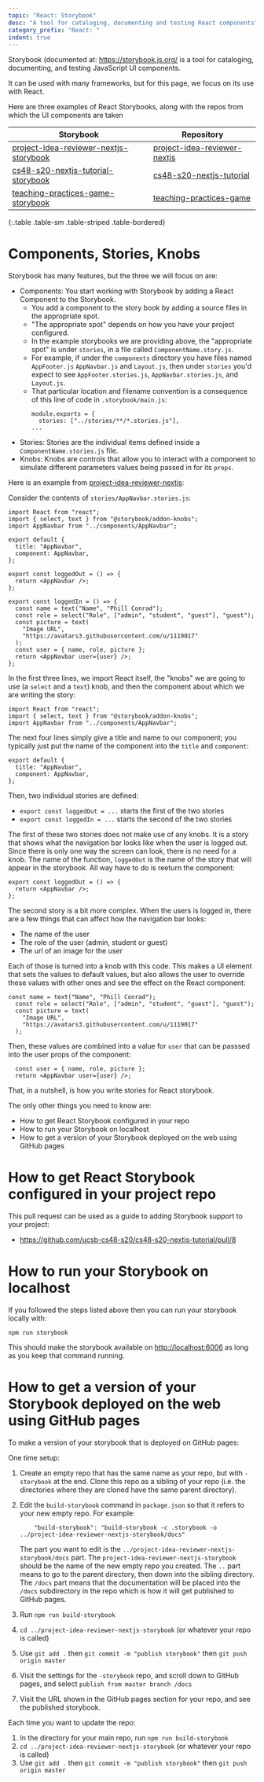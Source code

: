 ```yaml
---
topic: "React: Storybook"
desc: "A tool for cataloging, documenting and testing React components"
category_prefix: "React: "
indent: true
---
```


Storybook (documented at: <https://storybook.js.org/> is a tool for cataloging, documenting, and testing JavaScript UI components.  

It can be used with many frameworks, but for this page, we focus on its use with React.

Here are three examples of React Storybooks, along with the repos from which the UI components are taken

| Storybook | Repository | 
|-----------|------------|
| [project-idea-reviewer-nextjs-storybook](https://ucsb-cs48-s20.github.io/project-idea-reviewer-nextjs-storybook) | [project-idea-reviewer-nextjs](https://github.com/ucsb-cs48-s20/project-idea-reviewer-nextjs) |
| [cs48-s20-nextjs-tutorial-storybook](https://ucsb-cs48-s20.github.io/cs48-s20-nextjs-tutorial-storybook) | [cs48-s20-nextjs-tutorial](https://github.com/ucsb-cs48-s20/cs48-s20-nextjs-tutorial) |
| [teaching-practices-game-storybook](https://ucsb-cs48-s20.github.io/teaching-practices-game-storybook) | [teaching-practices-game](https://github.com/ucsb-cs48-s20/teaching-practices-game) |
{:.table .table-sm .table-striped .table-bordered}


# Components, Stories, Knobs

Storybook has many features, but the three we will focus on are:
* Components: You start working with Storybook by adding a React Component to the Storybook.  
  - You add a component to the story book by adding a source files in the appropriate spot.
  - "The appropriate spot" depends on how you have your project configured.
  - In the example storybooks we are providing above, the "appropriate spot" is under `stories`, in a file called
    `ComponentName.story.js`.
  - For example, if under the `components` directory you have files named `AppFooter.js` `AppNavbar.js` and `Layout.js`, then
    under `stories` you'd expect to see `AppFooter.stories.js`, `AppNavbar.stories.js`, and `Layout.js`.
  - That particular location and filename convention is a consequence of this line of code in `.storybook/main.js`:
    ```
    module.exports = {
      stories: ["../stories/**/*.stories.js"],
    ...
    ```
* Stories: Stories are the individual items defined inside a `ComponentName.stories.js` file.
* Knobs: Knobs are controls that allow you to interact with a component to simulate different parameters values being
  passed in for its `props`.
    
Here is an example from [project-idea-reviewer-nextjs](https://github.com/ucsb-cs48-s20/project-idea-reviewer-nextjs):

Consider the contents of `stories/AppNavbar.stories.js`:

```
import React from "react";
import { select, text } from "@storybook/addon-knobs";
import AppNavbar from "../components/AppNavbar";

export default {
  title: "AppNavbar",
  component: AppNavbar,
};

export const loggedOut = () => {
  return <AppNavbar />;
};

export const loggedIn = () => {
  const name = text("Name", "Phill Conrad");
  const role = select("Role", ["admin", "student", "guest"], "guest");
  const picture = text(
    "Image URL",
    "https://avatars3.githubusercontent.com/u/1119017"
  );
  const user = { name, role, picture };
  return <AppNavbar user={user} />;
};
```

In the first three lines, we import React itself, the "knobs" we are going to use (a `select` and a `text`) knob, and then
the component about which we are writing the story:

```
import React from "react";
import { select, text } from "@storybook/addon-knobs";
import AppNavbar from "../components/AppNavbar";
```

The next four lines simply give a title and name to our component; you typically just put the name of the component into the `title` and `component`:

```
export default {
  title: "AppNavbar",
  component: AppNavbar,
};
```

Then, two individual stories are defined:

* `export const loggedOut = ...` starts the first of the two stories
* `export const loggedIn = ...` starts the second of the two stories 


The first of these two stories does not make use of any knobs.  It is a story that shows what the navigation bar looks like when the user is logged out.  Since there is only one way the screen can look, there is no need for a knob.   The name of the function, `loggedOut` is the name of the story that will appear in the storybook.  All way have to do is reeturn the component:

```
export const loggedOut = () => {
  return <AppNavbar />;
};
```

The second story is a bit more complex.  When the users is logged in, there are a few things that can affect how the navigation bar looks: 
* The name of the user
* The role of the user (admin, student or guest)
* The url of an image for the user

Each of those is turned into a knob with this code.  This makes a UI element that sets the values to default values, but
also allows the user to override these values with other ones and see the effect on the React component:

```
const name = text("Name", "Phill Conrad");
  const role = select("Role", ["admin", "student", "guest"], "guest");
  const picture = text(
    "Image URL",
    "https://avatars3.githubusercontent.com/u/1119017"
  );
```

Then, these values are combined into a value for `user` that can be passsed into the user props of the component:
```
  const user = { name, role, picture };
  return <AppNavbar user={user} />;
```

That, in a nutshell, is how you write stories for React storybook.

The only other things you need to know are:
* How to get React Storybook configured in your repo
* How to run your Storybook on localhost
* How to get a version of your Storybook deployed on the web using GitHub pages

# How to get React Storybook configured in your project repo

This pull request can be used as a guide to adding Storybook support to your project:

* <https://github.com/ucsb-cs48-s20/cs48-s20-nextjs-tutorial/pull/8>


# How to run your Storybook on localhost

If you followed the steps listed above then you can run your storybook locally with:

```
npm run storybook
```

This should make the storybook available on <http://localhost:6006> as long as you keep that command running.

# How to get a version of your Storybook deployed on the web using GitHub pages

To make a version of your storybook that is deployed on GitHub pages:

One time setup:

1.  Create an empty repo that has the same name as your repo, but with `-storybook` at the end.  Clone this repo
    as a sibling of your repo (i.e. the directories where they are cloned have the same parent directory).
1.  Edit the `build-storybook` command in `package.json` so that it refers to your new empty repo.  For example:
    ```
        "build-storybook": "build-storybook -c .storybook -o ../project-idea-reviewer-nextjs-storybook/docs"
    ```
    
    The part you want to edit is the `../project-idea-reviewer-nextjs-storybook/docs` part.  The `project-idea-reviewer-nextjs-storybook` should be the name of the new empty repo you created.  The `..` part means to go to the parent directory, then down into the sibling directory.  The `/docs` part means that the documentation will be placed into the `/docs` subdirectory in the repo which is how it will get published to GitHub pages.
1.  Run `npm run build-storybook`
1.  `cd ../project-idea-reviewer-nextjs-storybook` (or whatever your repo is called)
1.  Use `git add .` then `git commit -m "publish storybook"`  then `git push origin master`
1.  Visit the settings for the `-storybook` repo, and scroll down to GitHub pages, and select `publish from master branch /docs`
1.  Visit the URL shown in the GitHub pages section for your repo, and see the published storybook.

Each time you want to update the repo:

1.  In the directory for your main repo, run `npm run build-storybook`
1.  `cd ../project-idea-reviewer-nextjs-storybook` (or whatever your repo is called)
1.  Use `git add .` then `git commit -m "publish storybook"`  then `git push origin master`
